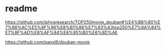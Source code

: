 # readme

https://github.com/iphysresearch/TOP250movie_douban#%E4%B8%80%E7%88%AC%E5%8F%96%E8%B1%86%E7%93%A3top250%E7%9A%84%E7%9F%AD%E8%AF%84%E6%95%B0%E6%8D%AE

https://github.com/panxl6/douban-movie

